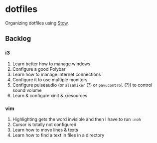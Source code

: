# dotfiles

Organizing dotfiles using [Stow](https://www.gnu.org/software/stow/).

## Backlog
### i3
1. Learn better how to manage windows
2. Configure a good Polybar
3. Learn how to manage internet connections
4. Configure it to use multiple monitors
5. Configure pulseaudio (or `alsamixer` (?) or `pavucontrol` (?)) to control sound volume
6. Learn & configure xinit & xresources
### vim
1. Highlighting gets the word invisible and then I have to run `:noh`
2. Cursor is totally not configured
3. Learn how to move lines & texts
4. Learn how to find a text in files in a directory
